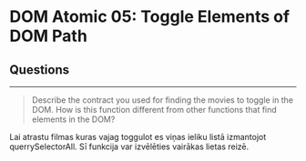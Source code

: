 # DOM Atomic 05: Toggle Elements of DOM Path

## Questions

---

> Describe the contract you used for finding the movies to toggle in the DOM. How is this function different from other functions that find elements in the DOM?

Lai atrastu filmas kuras vajag toggulot es viņas ieliku listā izmantojot querrySelectorAll. Sī funkcija var izvēlēties vairākas lietas reizē.
